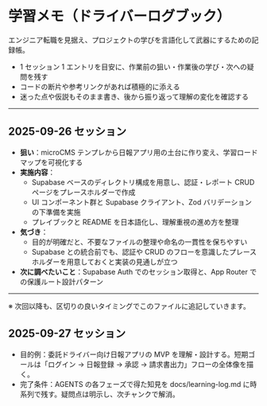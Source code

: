 # 学習メモ（ドライバーログブック）

エンジニア転職を見据え、プロジェクトの学びを言語化して武器にするための記録帳。

- 1 セッション 1 エントリを目安に、作業前の狙い・作業後の学び・次への疑問を残す
- コードの断片や参考リンクがあれば積極的に添える
- 迷った点や仮説もそのまま書き、後から振り返って理解の変化を確認する

---

## 2025-09-26 セッション

- **狙い**：microCMS テンプレから日報アプリ用の土台に作り変え、学習ロードマップを可視化する
- **実施内容**：
  - Supabase ベースのディレクトリ構成を用意し、認証・レポート CRUD ページをプレースホルダーで作成
  - UI コンポーネント群と Supabase クライアント、Zod バリデーションの下準備を実施
  - プレイブックと README を日本語化し、理解重視の進め方を整理
- **気づき**：
  - 目的が明確だと、不要なファイルの整理や命名の一貫性を保ちやすい
  - Supabase との統合前でも、認証や CRUD のフローを意識したプレースホルダーを用意しておくと実装の見通しが立つ
- **次に調べたいこと**：Supabase Auth でのセッション取得と、App Router での保護ルート設計パターン

---

※ 次回以降も、区切りの良いタイミングでこのファイルに追記していきます。

## 2025-09-27 セッション

- 目的例：委託ドライバー向け日報アプリの MVP を理解・設計する。短期ゴールは「ログイン → 日報登録 → 承認 → 請求書出力」フローの全体像を描く。
- 完了条件：AGENTS の各フェーズで得た知見を docs/learning-log.md に時系列で残す。疑問点は明示し、次チャンクで解消。
